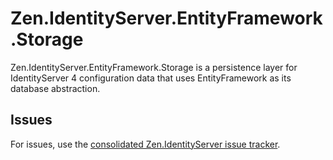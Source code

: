 # Zen.IdentityServer.EntityFramework.Storage

Zen.IdentityServer.EntityFramework.Storage is a persistence layer for IdentityServer 4 configuration data that uses EntityFramework as its database abstraction.

## Issues

For issues, use the [consolidated Zen.IdentityServer issue tracker](https://github.com/IdentityServer/Zen.IdentityServer/issues).
